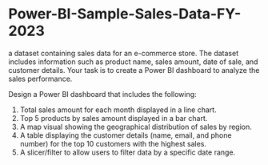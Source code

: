 # Power-BI-Sample-Sales-Data-FY-2023

a dataset containing sales data for an e-commerce store. The dataset includes information such as product name, sales amount, date of sale, and customer details. Your task is to create a Power BI dashboard to analyze the sales performance.

Design a Power BI dashboard that includes the following:
1.	Total sales amount for each month displayed in a line chart.
2.	Top 5 products by sales amount displayed in a bar chart.
3.	A map visual showing the geographical distribution of sales by region.
4.	A table displaying the customer details (name, email, and phone number) for the top 10 customers with the highest sales.
5.	A slicer/filter to allow users to filter data by a specific date range.

